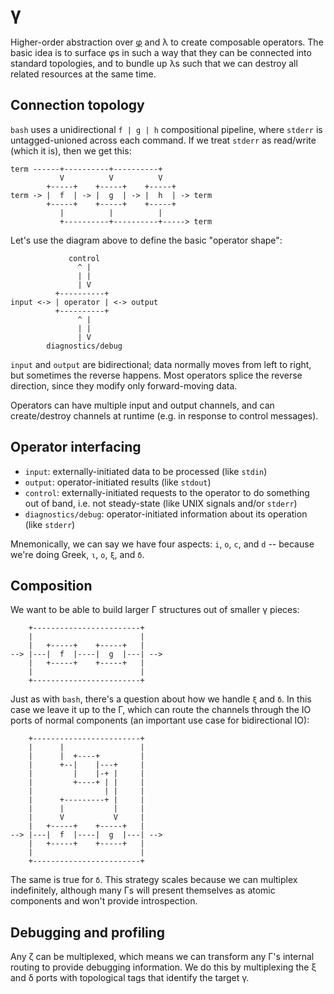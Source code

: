 # γ
Higher-order abstraction over [φ](phi.md) and λ to create composable operators. The basic idea is to surface φs in such a way that they can be connected into standard topologies, and to bundle up λs such that we can destroy all related resources at the same time.


## Connection topology
`bash` uses a unidirectional `f | g | h` compositional pipeline, where `stderr` is untagged-unioned across each command. If we treat `stderr` as read/write (which it is), then we get this:

```
term ------+----------+----------+
           V          V          V
        +-----+    +-----+    +-----+
term -> |  f  | -> |  g  | -> |  h  | -> term
        +-----+    +-----+    +-----+
           |          |          |
           +----------+----------+-----> term
```

Let's use the diagram above to define the basic "operator shape":

```
             control
               ^ |
               | |
               | V
          +----------+
input <-> | operator | <-> output
          +----------+
               ^ |
               | |
               | V
        diagnostics/debug
```

`input` and `output` are bidirectional; data normally moves from left to right, but sometimes the reverse happens. Most operators splice the reverse direction, since they modify only forward-moving data.

Operators can have multiple input and output channels, and can create/destroy channels at runtime (e.g. in response to control messages).


## Operator interfacing
+ `input`: externally-initiated data to be processed (like `stdin`)
+ `output`: operator-initiated results (like `stdout`)
+ `control`: externally-initiated requests to the operator to do something out of band, i.e. not steady-state (like UNIX signals and/or `stderr`)
+ `diagnostics/debug`: operator-initiated information about its operation (like `stderr`)

Mnemonically, we can say we have four aspects: `i`, `o`, `c`, and `d` -- because we're doing Greek, `ι`, `ο`, `ξ`, and `δ`.


## Composition
We want to be able to build larger Γ structures out of smaller γ pieces:

```
    +------------------------+
    |                        |
    |   +-----+    +-----+   |
--> |---|  f  |----|  g  |---| -->
    |   +-----+    +-----+   |
    |                        |
    +------------------------+
```

Just as with `bash`, there's a question about how we handle `ξ` and `δ`. In this case we leave it up to the Γ, which can route the channels through the IO ports of normal components (an important use case for bidirectional IO):

```
    +------------------------+
    |      |                 |
    |      |  +----+         |
    |      +--|    |---+     |
    |         |    |-+ |     |
    |         +----+ | |     |
    |                | |     |
    |      +---------+ |     |
    |      |           |     |
    |      V           V     |
    |   +-----+    +-----+   |
--> |---|  f  |----|  g  |---| -->
    |   +-----+    +-----+   |
    |                        |
    +------------------------+
```

The same is true for `δ`. This strategy scales because we can multiplex indefinitely, although many Γs will present themselves as atomic components and won't provide introspection.


## Debugging and profiling
Any ζ can be multiplexed, which means we can transform any Γ's internal routing to provide debugging information. We do this by multiplexing the ξ and δ ports with topological tags that identify the target γ.

